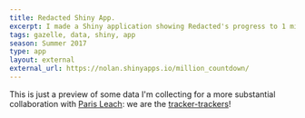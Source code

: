```yaml
---
title: Redacted Shiny App.
excerpt: I made a Shiny application showing Redacted's progress to 1 million torrents.
tags: gazelle, data, shiny, app
season: Summer 2017
type: app
layout: external
external_url: https://nolan.shinyapps.io/million_countdown/
---
```


This is just a preview of some data I'm collecting for a more substantial collaboration with [Paris Leach](https://github.com/herbsalami): we are the [tracker-trackers](https://github.com/tracker-trackers)!